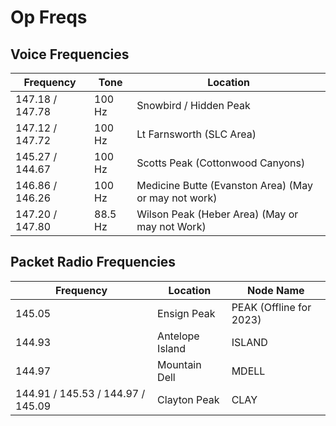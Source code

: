 # Op Freqs

## Voice Frequencies

| Frequency | Tone | Location |
|--------------|-----------|------------|
| 147.18 / 147.78 | 100 Hz | Snowbird / Hidden Peak |
| 147.12 / 147.72 | 100 Hz | Lt Farnsworth (SLC Area) |
| 145.27 / 144.67 | 100 Hz | Scotts Peak (Cottonwood Canyons) |
| 146.86 / 146.26 | 100 Hz | Medicine Butte (Evanston Area) (May or may not work) |
| 147.20 / 147.80 | 88.5 Hz | Wilson Peak (Heber Area) (May or may not Work) |

## Packet Radio Frequencies

| Frequency | Location | Node Name |
|--------------|-----------|------------|
| 145.05 | Ensign Peak | PEAK (Offline for 2023) |
| 144.93 | Antelope Island | ISLAND |
| 144.97 | Mountain Dell | MDELL |
| 144.91 / 145.53 / 144.97 / 145.09 | Clayton Peak | CLAY |